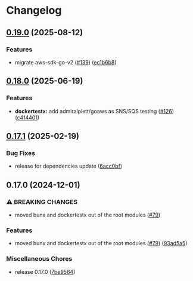 # Changelog

## [0.19.0](https://github.com/tier4/x-go/compare/dockertestx/v0.18.0...dockertestx/v0.19.0) (2025-08-12)


### Features

* migrate aws-sdk-go-v2 ([#139](https://github.com/tier4/x-go/issues/139)) ([ec1b6b8](https://github.com/tier4/x-go/commit/ec1b6b8c4709042c2912fbda9c95bc216b932837))

## [0.18.0](https://github.com/tier4/x-go/compare/dockertestx/v0.17.1...dockertestx/v0.18.0) (2025-06-19)


### Features

* **dockertestx:** add admiralpiett/goaws as SNS/SQS testing ([#126](https://github.com/tier4/x-go/issues/126)) ([c414401](https://github.com/tier4/x-go/commit/c4144012d5cabe38ffea1a649bb0b712278a5cc2))

## [0.17.1](https://github.com/tier4/x-go/compare/dockertestx/v0.17.0...dockertestx/v0.17.1) (2025-02-19)


### Bug Fixes

* release for dependencies update ([6acc0bf](https://github.com/tier4/x-go/commit/6acc0bfea35fc8b10c461f4dc5df783288fb4ce6))

## 0.17.0 (2024-12-01)


### ⚠ BREAKING CHANGES

* moved bunx and dockertestx out of the root modules ([#79](https://github.com/tier4/x-go/issues/79))

### Features

* moved bunx and dockertestx out of the root modules ([#79](https://github.com/tier4/x-go/issues/79)) ([93ad5a5](https://github.com/tier4/x-go/commit/93ad5a5e9198154502f1d19908524663fc20b1fa))


### Miscellaneous Chores

* release 0.17.0 ([7be9564](https://github.com/tier4/x-go/commit/7be956487ec133e7cb5420e93320cbfcf712b80b))
